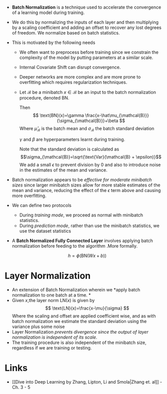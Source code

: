 * **Batch Normalization** is a technique used to accelerate the convergence of a learning model during training. 
* We do this by normalizing the inputs of each layer and then multiplying by a scaling coefficient and adding an offset to recover any lost degrees of freedom. We normalize based on batch statistics.
* This is motivated by the following needs 
	* We often want to preprocess before training since we constrain the complexity of the model by putting parameters at a similar scale.
	* Internal Covariate Shift can disrupt convergence. 
	* Deeper networks are more complex and are more prone to overfitting which requires regularization techniques. 

	* Let 
	  $\mathcal{B}$ be a minibatch
	  $x\in \mathcal{B}$ be an input to the batch normalization procedure, denoted $\text{BN}$.
	  
	  Then 
	  $$
	  \text{BN}(x)=\gamma \frac{x-\hat\mu_{\mathcal{B}}}{\sigma_{\mathcal{B}}}+\beta
	  $$
	  Where $\hat{\mu}_\mathcal{B}$ is the batch mean and $\sigma_\mathcal{B}$ the batch standard deviation 
	  
	  $\gamma$ and $\beta$ are hyperparameters learnt during training.
	  
	  Note that the standard deviation is calculated as $$\sigma_{\mathcal{B}}=\sqrt{\text{Var}(\mathcal{B} + \epsilon)}$$We add a small $\epsilon$ to prevent division by 0 and also to introduce noise in the estimates of the mean and variance. 

* Batch normalization appears to be *effective for moderate minibatch sizes* since larger minibatch sizes allow for more stable estimates of the mean and variance, reducing the effect of the $\epsilon$ term above and causing more overfitting. 
* We can define two protocols 
	* During *training mode*, we proceed as normal with minibatch statistics. 
	* During *prediction mode*, rather than use the minibatch statistics, we use the dataset statistics 

* A **Batch Normalized Fully Connected Layer** involves applying batch normalization before feeding to the algorithm .More formally.
  
  $$
  h=\phi(\text{BN}(Wx+b))
  $$


# Layer Normalization 
* An extension of Batch Normalization wherein we *apply batch normalization to one batch at a time. *
* Given $x$,the layer norm $\text{LN}(x)$ is given by 
  $$
  \text{LN}(x)=\frac{x-\mu}{\sigma}
  $$
  Where the scaling and offset are applied coefficient wise, and as with batch normalization we estimate the standard deviation using the variance plus some noise 
* Layer Normalization *prevents divergence since the output of layer normalization is independent of its scale.*
* The training procedure is also independent of the minibatch size, regardless if we are training or testing. 

# Links
* [[Dive into Deep Learning by Zhang, Lipton, Li and Smola|Zhang et. al]] - Ch. 3 - 5